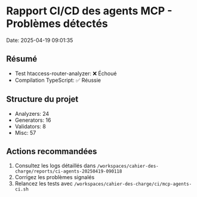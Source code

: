 # Rapport CI/CD des agents MCP - Problèmes détectés
Date: 2025-04-19 09:01:35

## Résumé
- Test htaccess-router-analyzer: ❌ Échoué
- Compilation TypeScript: ✅ Réussie

## Structure du projet
- Analyzers: 24
- Generators: 16
- Validators: 8
- Misc: 57

## Actions recommandées
1. Consultez les logs détaillés dans `/workspaces/cahier-des-charge/reports/ci-agents-20250419-090118`
2. Corrigez les problèmes signalés
3. Relancez les tests avec `/workspaces/cahier-des-charge/ci/mcp-agents-ci.sh`

